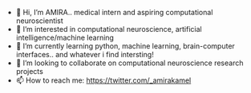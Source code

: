 - 👋 Hi, I’m AMIRA.. medical intern and aspiring computational neuroscientist 
- 👀 I’m interested in computational neuroscience, artificial intelligence/machine learning
- 🌱 I’m currently learning python, machine learning, brain-computer interfaces.. and whatever i find intersting! 
- 💞️ I’m looking to collaborate on computational neuroscience research projects
- 📫 How to reach me: https://twitter.com/_amirakamel

<!---
AmiraFadl/AmiraFadl is a ✨ special ✨ repository because its `README.md` (this file) appears on your GitHub profile.
You can click the Preview link to take a look at your changes.
--->
